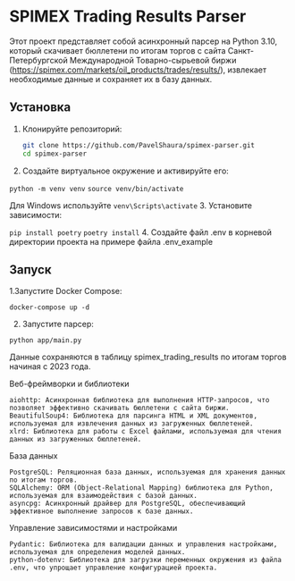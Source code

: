 # SPIMEX Trading Results Parser

Этот проект представляет собой асинхронный парсер на Python 3.10, который скачивает бюллетени по итогам торгов с сайта Санкт-Петербургской Международной Товарно-сырьевой биржи (https://spimex.com/markets/oil_products/trades/results/), извлекает необходимые данные и сохраняет их в базу данных.

## Установка

1. Клонируйте репозиторий:
   ```sh
   git clone https://github.com/PavelShaura/spimex-parser.git
   cd spimex-parser

2. Создайте виртуальное окружение и активируйте его:

`python -m venv venv`
`source venv/bin/activate` 
 
Для Windows используйте 
`venv\Scripts\activate`
3. Установите зависимости:

`pip install poetry` `poetry install`
4. Создайте файл .env в корневой директории проекта на примере файла .env_example

## Запуск

1.Запустите Docker Compose:

`docker-compose up -d`

2. Запустите парсер:

`python app/main.py`

Данные сохраняются в таблицу spimex_trading_results по итогам торгов начиная с 2023 года.


Веб-фреймворки и библиотеки

    aiohttp: Асинхронная библиотека для выполнения HTTP-запросов, что позволяет эффективно скачивать бюллетени с сайта биржи.
    BeautifulSoup4: Библиотека для парсинга HTML и XML документов, используемая для извлечения данных из загруженных бюллетеней.
    xlrd: Библиотека для работы с Excel файлами, используемая для чтения данных из загруженных бюллетеней.

База данных

    PostgreSQL: Реляционная база данных, используемая для хранения данных по итогам торгов.
    SQLAlchemy: ORM (Object-Relational Mapping) библиотека для Python, используемая для взаимодействия с базой данных.
    asyncpg: Асинхронный драйвер для PostgreSQL, обеспечивающий эффективное выполнение запросов к базе данных.

Управление зависимостями и настройками

    Pydantic: Библиотека для валидации данных и управления настройками, используемая для определения моделей данных.
    python-dotenv: Библиотека для загрузки переменных окружения из файла .env, что упрощает управление конфигурацией проекта.
